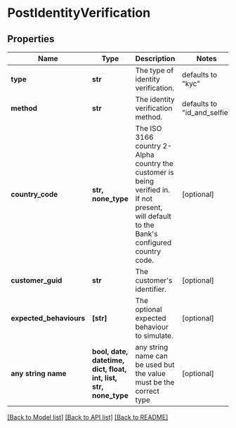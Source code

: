# PostIdentityVerification


## Properties
Name | Type | Description | Notes
------------ | ------------- | ------------- | -------------
**type** | **str** | The type of identity verification. | defaults to "kyc"
**method** | **str** | The identity verification method. | defaults to "id_and_selfie"
**country_code** | **str, none_type** | The ISO 3166 country 2-Alpha country the customer is being verified in. If not present, will default to the Bank&#39;s configured country code. | [optional] 
**customer_guid** | **str** | The customer&#39;s identifier. | [optional] 
**expected_behaviours** | **[str]** | The optional expected behaviour to simulate. | [optional] 
**any string name** | **bool, date, datetime, dict, float, int, list, str, none_type** | any string name can be used but the value must be the correct type | [optional]

[[Back to Model list]](../README.md#documentation-for-models) [[Back to API list]](../README.md#documentation-for-api-endpoints) [[Back to README]](../README.md)


